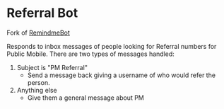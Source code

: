 # Referral Bot

Fork of [RemindmeBot](https://github.com/SIlver--/remindmebot-reddit)

Responds to inbox messages of people looking for Referral numbers for Public Mobile. 
There are two types of messages handled:
1) Subject is "PM Referral"
    - Send a message back giving a username of who would refer the person.
2) Anything else
    - Give them a general message about PM
